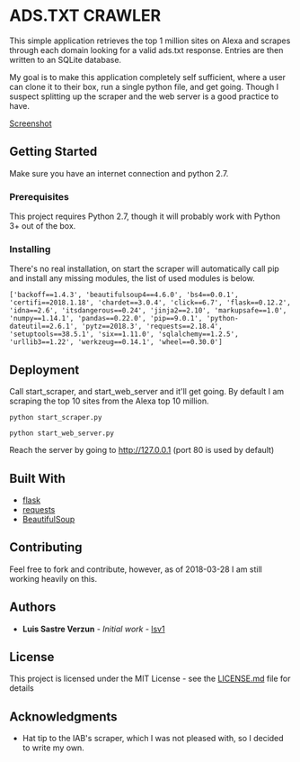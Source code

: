 # ADS.TXT CRAWLER

This simple application retrieves the top 1 million sites on Alexa and scrapes through each domain looking for a valid ads.txt response. Entries are then written to an SQLite database.

My goal is to make this application completely self sufficient, where a user can clone it to their box, run a single python file, and get going. Though I suspect splitting up the scraper and the web server is a good practice to have.  

<a href="https://i.imgur.com/jG1msrQg.png" target="_blank">Screenshot</a>

## Getting Started

Make sure you have an internet connection and python 2.7.  

### Prerequisites

This project requires Python 2.7, though it will probably work with Python 3+ out of the box.

### Installing

There's no real installation, on start the scraper will automatically call pip and install any missing modules, the list of used modules is below.

```
['backoff==1.4.3', 'beautifulsoup4==4.6.0', 'bs4==0.0.1', 'certifi==2018.1.18', 'chardet==3.0.4', 'click==6.7', 'flask==0.12.2', 'idna==2.6', 'itsdangerous==0.24', 'jinja2==2.10', 'markupsafe==1.0', 'numpy==1.14.1', 'pandas==0.22.0', 'pip==9.0.1', 'python-dateutil==2.6.1', 'pytz==2018.3', 'requests==2.18.4', 'setuptools==38.5.1', 'six==1.11.0', 'sqlalchemy==1.2.5', 'urllib3==1.22', 'werkzeug==0.14.1', 'wheel==0.30.0']
```

## Deployment

Call start_scraper, and start_web_server and it'll get going. By default I am scraping the top 10 sites from the Alexa top 10 million. 

```
python start_scraper.py
```

```
python start_web_server.py
```

Reach the server by going to http://127.0.0.1 (port 80 is used by default)

## Built With

* [flask](http://flask.pocoo.org/)
* [requests](http://docs.python-requests.org/en/master/)
* [BeautifulSoup](https://www.crummy.com/software/BeautifulSoup/)

## Contributing

Feel free to fork and contribute, however, as of 2018-03-28 I am still working heavily on this. 

## Authors

* **Luis Sastre Verzun** - *Initial work* - [lsv1](https://github.com/lsv1)

## License

This project is licensed under the MIT License - see the [LICENSE.md](LICENSE.md) file for details

## Acknowledgments

* Hat tip to the IAB's scraper, which I was not pleased with, so I decided to write my own.